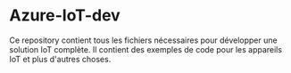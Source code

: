 # Azure-IoT-dev
Ce repository contient tous les fichiers nécessaires pour développer une solution IoT complète. Il contient des exemples de code pour les appareils IoT  et plus d'autres choses.
